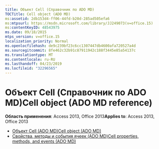 ```yaml
---
title: Объект Cell (Справочник по ADO MD)
TOCTitle: Cell object (ADO MD)
ms:assetid: 2db153d4-ff06-44fd-b20d-285ad505efa6
ms:mtpsurl: https://msdn.microsoft.com/library/JJ249073(v=office.15)
ms:contentKeyID: 48543975
ms.date: 09/18/2015
mtps_version: v=office.15
localization_priority: Normal
ms.openlocfilehash: de9c239bf23c6cc1307447db4600afa720527a4d
ms.sourcegitcommit: 8fe462c32b91c87911942c188f3445e85a54137c
ms.translationtype: MT
ms.contentlocale: ru-RU
ms.lasthandoff: 04/23/2019
ms.locfileid: "32296565"
---
```

# <a name="cell-object-ado-md-reference"></a><span data-ttu-id="900cc-102">Объект Cell (Справочник по ADO MD)</span><span class="sxs-lookup"><span data-stu-id="900cc-102">Cell object (ADO MD reference)</span></span>

<span data-ttu-id="900cc-103">**Область применения**: Access 2013, Office 2013</span><span class="sxs-lookup"><span data-stu-id="900cc-103">**Applies to**: Access 2013, Office 2013</span></span>

- [<span data-ttu-id="900cc-104">Объект Cell (ADO MD)</span><span class="sxs-lookup"><span data-stu-id="900cc-104">Cell object (ADO MD)</span></span>](cell-object-ado-md.md)
- [<span data-ttu-id="900cc-105">Свойства, методы и события ячеек (ADO MD)</span><span class="sxs-lookup"><span data-stu-id="900cc-105">Cell properties, methods, and events (ADO MD)</span></span>](cell-properties-methods-and-events-ado-md.md)

